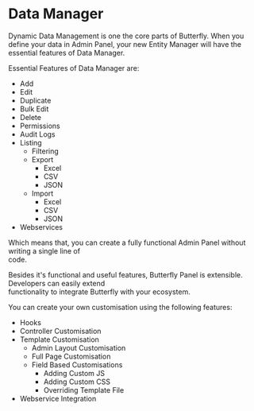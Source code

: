 # Data Manager

Dynamic Data Management is one the core parts of Butterfly. When you define your data
in Admin Panel, your new Entity Manager will have the essential features of Data Manager.

Essential Features of Data Manager are:

* Add
* Edit
* Duplicate
* Bulk Edit
* Delete
* Permissions
* Audit Logs
* Listing
  * Filtering
  * Export
    * Excel
    * CSV
    * JSON
  * Import
    * Excel
    * CSV
    * JSON
* Webservices

Which means that, you can create a fully functional Admin Panel without writing a single line of  
code.

Besides it's functional and useful features, Butterfly Panel is extensible. Developers can easily extend  
functionality to integrate Butterfly with your ecosystem.

You can create your own customisation using the following features:

* Hooks
* Controller Customisation
* Template Customisation
  * Admin Layout Customisation
  * Full Page Customisation
  * Field Based Customisations
    * Adding Custom JS
    * Adding Custom CSS
    * Overriding Template File
* Webservice Integration